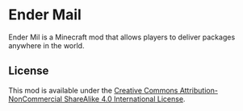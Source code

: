 # Ender Mail

Ender Mil is a Minecraft mod that allows players to deliver packages anywhere in the world.

## License

This mod is available under the [Creative Commons Attribution-NonCommercial ShareAlike 4.0 International License](https://creativecommons.org/licenses/by-nc-sa/4.0/legalcode).
